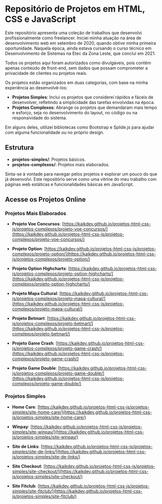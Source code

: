 # Repositório de Projetos em HTML, CSS e JavaScript

Este repositório apresenta uma coleção de trabalhos que desenvolvi profissionalmente como freelancer. Iniciei minha atuação na área de desenvolvimento web em setembro de 2020, quando obtive minha primeira oportunidade. Naquela época, ainda estava cursando o curso técnico em Desenvolvimento de Sistemas na Etec da Zona Leste, que concluí em 2021.

Todos os projetos aqui foram autorizados como divulgáveis, pois contêm apenas conteúdo de front-end, sem dados que possam comprometer a privacidade de clientes ou projetos reais.

Os projetos estão organizados em duas categorias, com base na minha experiência ao desenvolvê-los:

- **Projetos Simples**: Inclui os projetos que considerei rápidos e fáceis de desenvolver, refletindo a simplicidade das tarefas envolvidas na época.
- **Projetos Complexos**: Abrange os projetos que demandaram mais tempo e esforço, seja no desenvolvimento do layout, no código ou na responsividade do sistema.

Em alguns deles, utilizei bibliotecas como Bootstrap e Splide.js para ajudar com alguma funcionalidade ou no próprio design.

## Estrutura

- **projetos-simples/**: Projetos básicos.
- **projetos-complexos/**: Projetos mais elaborados.

Sinta-se à vontade para navegar pelos projetos e explorar um pouco do que já desenvolvi. Este repositório serve como uma vitrine do meu trabalho com páginas web estáticas e funcionalidades básicas em JavaScript.

## Acesse os Projetos Online

### Projetos Mais Elaborados

- **Projeto Voe Concursos**: [https://kaikdev.github.io/projetos-html-css-js/projetos-complexos/projeto-voe-concursos/](https://kaikdev.github.io/projetos-html-css-js/projetos-complexos/projeto-voe-concursos/)

- **Projeto Option**: [https://kaikdev.github.io/projetos-html-css-js/projetos-complexos/projeto-option/](https://kaikdev.github.io/projetos-html-css-js/projetos-complexos/projeto-option/)

- **Projeto Option Highcharts**: [https://kaikdev.github.io/projetos-html-css-js/projetos-complexos/projeto-option-highcharts/](https://kaikdev.github.io/projetos-html-css-js/projetos-complexos/projeto-option-highcharts/)

- **Projeto Mapa Cultural**: [https://kaikdev.github.io/projetos-html-css-js/projetos-complexos/projeto-mapa-cultural/](https://kaikdev.github.io/projetos-html-css-js/projetos-complexos/projeto-mapa-cultural/)

- **Projeto Betmart**: [https://kaikdev.github.io/projetos-html-css-js/projetos-complexos/projeto-betmart/](https://kaikdev.github.io/projetos-html-css-js/projetos-complexos/projeto-betmart/)

- **Projeto Game Crash**: [https://kaikdev.github.io/projetos-html-css-js/projetos-complexos/projeto-game-crash/](https://kaikdev.github.io/projetos-html-css-js/projetos-complexos/projeto-game-crash/)

- **Projeto Game Double**: [https://kaikdev.github.io/projetos-html-css-js/projetos-complexos/projeto-game-double/](https://kaikdev.github.io/projetos-html-css-js/projetos-complexos/projeto-game-double/)


### Projetos Simples

- **Home Care**: [https://kaikdev.github.io/projetos-html-css-js/projetos-simples/site-home-care/](https://kaikdev.github.io/projetos-html-css-js/projetos-simples/site-home-care/)

- **Winpay**: [https://kaikdev.github.io/projetos-html-css-js/projetos-simples/site-winpay/](https://kaikdev.github.io/projetos-html-css-js/projetos-simples/site-winpay/)

- **Site de Links**: [https://kaikdev.github.io/projetos-html-css-js/projetos-simples/site-de-links/](https://kaikdev.github.io/projetos-html-css-js/projetos-simples/site-de-links/)

- **Site Checkout**: [https://kaikdev.github.io/projetos-html-css-js/projetos-simples/site-checkout/](https://kaikdev.github.io/projetos-html-css-js/projetos-simples/site-checkout/)

- **Site Fitclub**: [https://kaikdev.github.io/projetos-html-css-js/projetos-simples/site-fitclub/](https://kaikdev.github.io/projetos-html-css-js/projetos-simples/site-fitclub/)